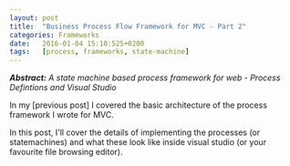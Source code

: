 ```yaml
---
layout:	post
title:	"Business Process Flow Framework for MVC - Part 2"
categories:	Frameworks
date:	2016-01-04 15:10:525+0200
tags:	[process, frameworks, state-machine]
---
```


***Abstract:** A state machine based process framework for web - Process Defintions and Visual Studio*

In my [previous post] I covered the basic architecture of the process framework I wrote for MVC.

In this post, I'll cover the details of implementing the processes (or statemachines) and what these look like inside visual studio (or your favourite file browsing editor).

 
